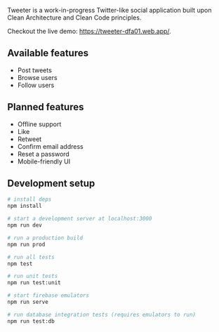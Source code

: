 Tweeter is a work-in-progress Twitter-like social application built upon Clean 
Architecture and Clean Code principles.

Checkout the live demo: https://tweeter-dfa01.web.app/.

## Available features
- Post tweets
- Browse users
- Follow users

## Planned features
- Offline support
- Like
- Retweet
- Confirm email address
- Reset a password
- Mobile-friendly UI

## Development setup
```bash
# install deps
npm install

# start a development server at localhost:3000
npm run dev

# run a production build
npm run prod

# run all tests
npm test

# run unit tests
npm run test:unit

# start firebase emulators
npm run serve

# run database integration tests (requires emulators to run)
npm run test:db
```
